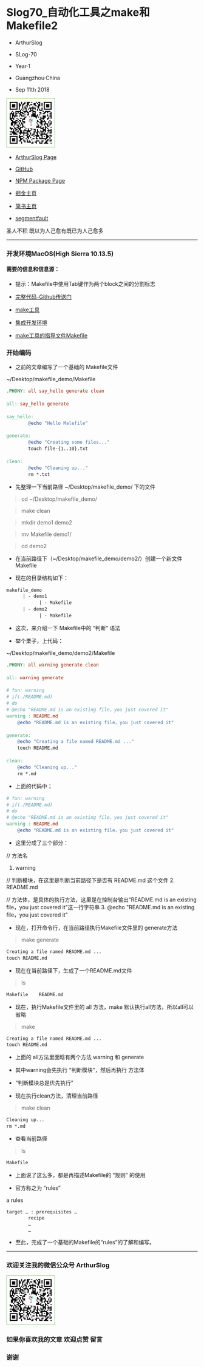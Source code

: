 # Slog70_自动化工具之make和Makefile2

* ArthurSlog
* SLog-70
* Year·1

* Guangzhou·China
* Sep 11th 2018

![关注微信公众号“ArthurSlog”](https://github.com/BlessedChild/LogofAxu/blob/master/images/icon_128.jpg?raw=true "微信扫描二维码，关注我的公众号")

* [ArthurSlog Page](http://www.arthurslog.com)

* [GitHub](https://github.com/BlessedChild/ArthurSlog)

* [NPM Package Page](https://www.npmjs.com/~arthurslog)

* [掘金主页](https://juejin.im/user/59f2a424f265da432f305c66/posts)

* [简书主页](https://www.jianshu.com/u/b9ebe10f0534)

* [segmentfault](https://segmentfault.com/u/arthurslog/articles)

圣人不积 既以为人己愈有既已为人己愈多

---

### 开发环境MacOS(High Sierra 10.13.5)

#### 需要的信息和信息源：

* 提示：Makefile中使用Tab键作为两个block之间的分割标志

* [完整代码-Github传送门]()

* [make工具](https://zh.wikipedia.org/wiki/Make)

* [集成开发环境](https://zh.wikipedia.org/wiki/%E9%9B%86%E6%88%90%E5%BC%80%E5%8F%91%E7%8E%AF%E5%A2%83)

* [make工具的指导文件Makefile](https://seisman.github.io/how-to-write-makefile/index.html)

### 开始编码

* 之前的文章编写了一个基础的 Makefile文件

~/Desktop/makefile_demo/Makefile
``` makefile
.PHONY: all say_hello generate clean

all: say_hello generate

say_hello:
        @echo "Hello Malefile"

generate:
        @echo "Creating some files..."
        touch file-{1..10}.txt

clean:
        @echo "Cleaning up..."
        rm *.txt
```

* 先整理一下当前路径 ~/Desktop/makefile_demo/ 下的文件

> cd ~/Desktop/makefile_demo/

> make clean

> mkdir demo1 demo2

> mv Makefile demo1/

> cd demo2

* 在当前路径下（~/Desktop/makefile_demo/demo2/）创建一个新文件 Makefile

* 现在的目录结构如下：

``` txt
makefile_demo
      | - demo1
            | - Makefile
      | - demo2
            | - Makefile
```

* 这次，来介绍一下 Makefile中的 “判断” 语法

* 举个栗子，上代码：

~/Desktop/makefile_demo/demo2/Makefile
``` makefile
.PHONY: all warning generate clean

all: warning generate

# fun: warning
# if(./README.md)
# do
# @echo "README.md is an existing file，you just covered it"
warning : README.md
	@echo "README.md is an existing file，you just covered it"

generate: 
	@echo "Creating a file named README.md ..."
	touch README.md

clean: 
	@echo "Cleaning up..."
	rm *.md
```

* 上面的代码中；

``` makefile
# fun: warning
# if(./README.md)
# do
# @echo "README.md is an existing file，you just covered it"
warning : README.md
	@echo "README.md is an existing file，you just covered it"
```

* 这里分成了三个部分：

// 方法名
1. warning

// 判断模块，在这里是判断当前路径下是否有 README.md 这个文件
2. README.md

// 方法体，是具体的执行方法，这里是在控制台输出“README.md is an existing file，you just covered it”这一行字符串
3. @echo "README.md is an existing file，you just covered it"

* 现在，打开命令行，在当前路径执行Makefile文件里的 generate方法

> make generate

``` txt
Creating a file named README.md ...
touch README.md
```

* 现在在当前路径下，生成了一个README.md文件

> ls

``` txt
Makefile	README.md
```

* 现在，执行Makefile文件里的 all 方法，make 默认执行all方法，所以all可以省略

> make

``` txt
Creating a file named README.md ...
touch README.md
```

* 上面的 all方法里面晗有两个方法 warning 和 generate

* 其中warning会先执行 “判断模块”，然后再执行 方法体

* “判断模块总是优先执行”

* 现在执行clean方法，清理当前路径

> make clean

``` txt
Cleaning up...
rm *.md
```

* 查看当前路径

> ls

``` txt
Makefile
```

* 上面说了这么多，都是再描述Makefile的 “规则” 的使用

* 官方称之为 “rules”

a rules
```
target … : prerequisites …
        recipe
        …
        …
```

* 至此，完成了一个基础的Makefile的“rules”的了解和编写。

---

### 欢迎关注我的微信公众号 ArthurSlog

![关注微信公众号“ArthurSlog”](https://github.com/BlessedChild/LogofAxu/blob/master/images/icon_128.jpg?raw=true "微信扫描二维码，关注我的公众号")

### 如果你喜欢我的文章 欢迎点赞 留言
### 谢谢

